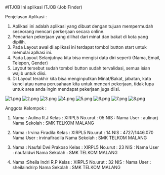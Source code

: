 #ITJOB
Ini aplikasi ITJOB (Job Finder)

Penjelasan Aplikasi :

1. Aplikasi ini adalah aplikasi yang dibuat dengan tujuan mempermudah seseorang mencari perkerjaan secara online.
2. Pencarian pekerjaan yang dilihat dari minat dan bakat di kota yang dipilih.
3. Pada Layout awal di aplikasi ini terdapat tombol button start untuk memulai aplkasi ini.
4. Pada Layout Selanjutnya kita bisa mengisi data diri seperti (Nama, Email, Telepon, Gender)
5. Layout tersebut sudah tombol button sudah tervalidasi, semua isian wajib untuk diisi.
6. Di Layout terakhir kita bisa menginputkan Minat/Bakat, jabatan, kata kunci atau nama perusahaan kita untuk mencari pekerjaan, tidak lupa untuk area anda ingin mendapat pekerjaan juga diisi.



![1.png](https://github.com/irvinafiradila/itjob/blob/master/1.png)
![2.png](https://github.com/irvinafiradila/itjob/blob/master/2.png)
![3.png](https://github.com/irvinafiradila/itjob/blob/master/3.png)
![4.png](https://github.com/irvinafiradila/itjob/blob/master/4.png)
![5.png](https://github.com/irvinafiradila/itjob/blob/master/5.png)
![6.png](https://github.com/irvinafiradila/itjob/blob/master/6.png)
![7.png](https://github.com/irvinafiradila/itjob/blob/master/7.png)
![8.png](https://github.com/irvinafiradila/itjob/blob/master/8.png)


Anggota Kelompok :
1. Nama       : Aulina R.J
   Kelas      : XIRPL5
   No.urut    : 05
   NIS        :
   Nama User  : aulinarj
   Nama Sekolah : SMK TELKOM MALANG
   
   
2. Nama       : Irvina Firadila
   Kelas      : XIRPL5
   No.urut    : 14
   NIS        : 4727/1446.070
   Nama User  : irvinafiradila
   Nama Sekolah : SMK TELKOM MALANG
   
   
3. Nama       : Naufal Dwi Prakoso
   Kelas      : XIRPL5
   No.urut    : 23
   NIS        :
   Nama User  : naufaldwi
   Nama Sekolah : SMK TELKOM MALANG
   
   
4. Nama       :Sheila Indri R.P
   Kelas      : XIRPL5
   No.urut    : 32
   NIS        :
   Nama User  : sheilaindrirp
   Nama Sekolah : SMK TELKOM MALANG
